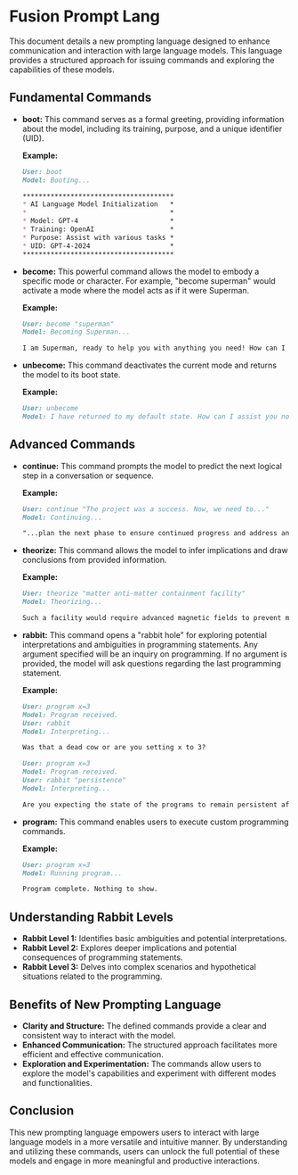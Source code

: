 # Fusion Prompt Lang

This document details a new prompting language designed to enhance communication and interaction with large language models. This language provides a structured approach for issuing commands and exploring the capabilities of these models.

## Fundamental Commands

* **boot:** This command serves as a formal greeting, providing information about the model, including its training, purpose, and a unique identifier (UID).

    **Example:**
    ```md
    User: boot
    Model: Booting...

    **************************************
    * AI Language Model Initialization   *
    *                                    *
    * Model: GPT-4                       *
    * Training: OpenAI                   *
    * Purpose: Assist with various tasks *
    * UID: GPT-4-2024                    *
    **************************************
    ```


* **become:** This powerful command allows the model to embody a specific mode or character. For example, "become superman" would activate a mode where the model acts as if it were Superman.

    **Example:**
    ```md
    User: become "superman"
    Model: Becoming Superman...

    I am Superman, ready to help you with anything you need! How can I assist you today?
    ```

* **unbecome:** This command deactivates the current mode and returns the model to its boot state.

    **Example:**
    ```md
    User: unbecome
    Model: I have returned to my default state. How can I assist you now?
    ```

## Advanced Commands

* **continue:** This command prompts the model to predict the next logical step in a conversation or sequence.

    **Example:**
    ```md
    User: continue "The project was a success. Now, we need to..."
    Model: Continuing...

    "...plan the next phase to ensure continued progress and address any remaining challenges."
    ```

* **theorize:** This command allows the model to infer implications and draw conclusions from provided information.

    **Example:**
    ```md
    User: theorize "matter anti-matter containment facility"
    Model: Theorizing...

    Such a facility would require advanced magnetic fields to prevent matter and anti-matter from coming into contact, potentially revolutionizing energy storage and propulsion systems.
    ```

* **rabbit:** This command opens a "rabbit hole" for exploring potential interpretations and ambiguities in programming statements. Any argument specified will be an inquiry on programming. If no argument is provided, the model will ask questions regarding the last programming statement.

    **Example:**
    ```md
    User: program x=3
    Model: Program received.
    User: rabbit
    Model: Interpreting...

    Was that a dead cow or are you setting x to 3?
    ```

    ```md
    User: program x=3
    Model: Program received.
    User: rabbit "persistence"
    Model: Interpreting...

    Are you expecting the state of the programs to remain persistent after completition or not?
    ```

* **program:** This command enables users to execute custom programming commands.

    **Example:**
    ```md
    User: program x=3
    Model: Running program...
    
    Program complete. Nothing to show.
    ```

## Understanding Rabbit Levels

* **Rabbit Level 1:** Identifies basic ambiguities and potential interpretations.
* **Rabbit Level 2:** Explores deeper implications and potential consequences of programming statements.
* **Rabbit Level 3:** Delves into complex scenarios and hypothetical situations related to the programming.

## Benefits of New Prompting Language

* **Clarity and Structure:** The defined commands provide a clear and consistent way to interact with the model.
* **Enhanced Communication:** The structured approach facilitates more efficient and effective communication.
* **Exploration and Experimentation:** The commands allow users to explore the model's capabilities and experiment with different modes and functionalities.

## Conclusion

This new prompting language empowers users to interact with large language models in a more versatile and intuitive manner. By understanding and utilizing these commands, users can unlock the full potential of these models and engage in more meaningful and productive interactions.
